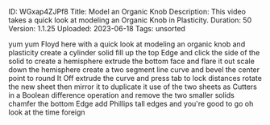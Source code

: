 ID: WGxap4ZJPf8
Title: Model an Organic Knob
Description: This video takes a quick look at modeling an Organic Knob in Plasticity.
Duration: 50
Version: 1.1.25
Uploaded: 2023-06-18
Tags: unsorted

yum yum Floyd here with a quick look at
modeling an organic knob and plasticity
create a cylinder solid fill up the top
Edge and click the side of the solid to
create a hemisphere extrude the bottom
face and flare it out scale down the
hemisphere
create a two segment line curve and
bevel the center point to round It Off
extrude the curve and press tab to lock
distances
rotate the new sheet then mirror it to
duplicate it
use of the two sheets as Cutters in a
Boolean difference operation and remove
the two smaller solids chamfer the
bottom Edge add Phillips tall edges and
you're good to go oh look at the time
foreign
